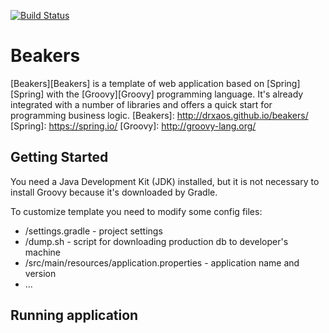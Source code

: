 [![Build Status](https://travis-ci.org/drxaos/beakers.svg?branch=master)](https://travis-ci.org/drxaos/beakers)

Beakers
===

[Beakers][Beakers] is a template of web application based on [Spring][Spring] with the [Groovy][Groovy] programming language. It's already integrated with a number of libraries and offers a quick start for programming business logic.
[Beakers]: http://drxaos.github.io/beakers/
[Spring]: https://spring.io/
[Groovy]: http://groovy-lang.org/

Getting Started
---

You need a Java Development Kit (JDK) installed, but it is not necessary to install Groovy because it's downloaded by Gradle.

To customize template you need to modify some config files:

* /settings.gradle - project settings
* /dump.sh - script for downloading production db to developer's machine
* /src/main/resources/application.properties - application name and version
* ...

Running application
---


